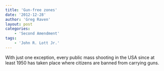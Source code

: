```yaml
---
title: 'Gun-free zones'
date: '2012-12-28'
author: 'Greg Raven'
layout: post
categories:
    - 'Second Amendment'
tags:
    - 'John R. Lott Jr.'
---
```


With just one exception, every public mass shooting in the USA since at least 1950 has taken place where citizens are banned from carrying guns.